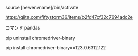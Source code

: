 source [newenvname]/bin/activate

https://qiita.com/fiftystorm36/items/b2fd47cf32c7694adc2e

コマンド
pandas

pip uninstall chromedriver-binary

pip install chromedriver-binary==123.0.6312.122
